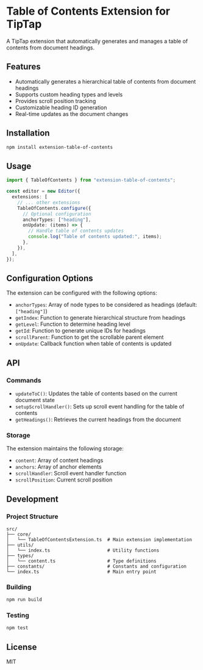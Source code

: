 # Table of Contents Extension for TipTap

A TipTap extension that automatically generates and manages a table of contents from document headings.

## Features

- Automatically generates a hierarchical table of contents from document headings
- Supports custom heading types and levels
- Provides scroll position tracking
- Customizable heading ID generation
- Real-time updates as the document changes

## Installation

```bash
npm install extension-table-of-contents
```

## Usage

```typescript
import { TableOfContents } from "extension-table-of-contents";

const editor = new Editor({
  extensions: [
    // ... other extensions
    TableOfContents.configure({
      // Optional configuration
      anchorTypes: ["heading"],
      onUpdate: (items) => {
        // Handle table of contents updates
        console.log("Table of contents updated:", items);
      },
    }),
  ],
});
```

## Configuration Options

The extension can be configured with the following options:

- `anchorTypes`: Array of node types to be considered as headings (default: `["heading"]`)
- `getIndex`: Function to generate hierarchical structure from headings
- `getLevel`: Function to determine heading level
- `getId`: Function to generate unique IDs for headings
- `scrollParent`: Function to get the scrollable parent element
- `onUpdate`: Callback function when table of contents is updated

## API

### Commands

- `updateToC()`: Updates the table of contents based on the current document state
- `setupScrollHandler()`: Sets up scroll event handling for the table of contents
- `getHeadings()`: Retrieves the current headings from the document

### Storage

The extension maintains the following storage:

- `content`: Array of content headings
- `anchors`: Array of anchor elements
- `scrollHandler`: Scroll event handler function
- `scrollPosition`: Current scroll position

## Development

### Project Structure

```
src/
├── core/
│   └── TableOfContentsExtension.ts  # Main extension implementation
├── utils/
│   └── index.ts                     # Utility functions
├── types/
│   └── content.ts                   # Type definitions
├── constants/                       # Constants and configuration
└── index.ts                         # Main entry point
```

### Building

```bash
npm run build
```

### Testing

```bash
npm test
```

## License

MIT
